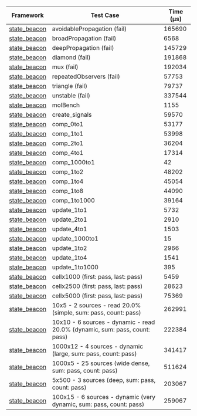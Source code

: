 | Framework | Test Case | Time (μs) |
| --- | --- | --- |
| [state_beacon](https://github.com/jinyus/dart_beacon) | avoidablePropagation (fail) | 165690 |
| [state_beacon](https://github.com/jinyus/dart_beacon) | broadPropagation (fail) | 6568 |
| [state_beacon](https://github.com/jinyus/dart_beacon) | deepPropagation (fail) | 145729 |
| [state_beacon](https://github.com/jinyus/dart_beacon) | diamond (fail) | 191868 |
| [state_beacon](https://github.com/jinyus/dart_beacon) | mux (fail) | 192034 |
| [state_beacon](https://github.com/jinyus/dart_beacon) | repeatedObservers (fail) | 57753 |
| [state_beacon](https://github.com/jinyus/dart_beacon) | triangle (fail) | 79737 |
| [state_beacon](https://github.com/jinyus/dart_beacon) | unstable (fail) | 337544 |
| [state_beacon](https://github.com/jinyus/dart_beacon) | molBench | 1155 |
| [state_beacon](https://github.com/jinyus/dart_beacon) | create_signals | 59570 |
| [state_beacon](https://github.com/jinyus/dart_beacon) | comp_0to1 | 53177 |
| [state_beacon](https://github.com/jinyus/dart_beacon) | comp_1to1 | 53998 |
| [state_beacon](https://github.com/jinyus/dart_beacon) | comp_2to1 | 36204 |
| [state_beacon](https://github.com/jinyus/dart_beacon) | comp_4to1 | 17314 |
| [state_beacon](https://github.com/jinyus/dart_beacon) | comp_1000to1 | 42 |
| [state_beacon](https://github.com/jinyus/dart_beacon) | comp_1to2 | 48202 |
| [state_beacon](https://github.com/jinyus/dart_beacon) | comp_1to4 | 45054 |
| [state_beacon](https://github.com/jinyus/dart_beacon) | comp_1to8 | 44090 |
| [state_beacon](https://github.com/jinyus/dart_beacon) | comp_1to1000 | 39164 |
| [state_beacon](https://github.com/jinyus/dart_beacon) | update_1to1 | 5732 |
| [state_beacon](https://github.com/jinyus/dart_beacon) | update_2to1 | 2910 |
| [state_beacon](https://github.com/jinyus/dart_beacon) | update_4to1 | 1503 |
| [state_beacon](https://github.com/jinyus/dart_beacon) | update_1000to1 | 15 |
| [state_beacon](https://github.com/jinyus/dart_beacon) | update_1to2 | 2966 |
| [state_beacon](https://github.com/jinyus/dart_beacon) | update_1to4 | 1541 |
| [state_beacon](https://github.com/jinyus/dart_beacon) | update_1to1000 | 395 |
| [state_beacon](https://github.com/jinyus/dart_beacon) | cellx1000 (first: pass, last: pass) | 5459 |
| [state_beacon](https://github.com/jinyus/dart_beacon) | cellx2500 (first: pass, last: pass) | 28623 |
| [state_beacon](https://github.com/jinyus/dart_beacon) | cellx5000 (first: pass, last: pass) | 75369 |
| [state_beacon](https://github.com/jinyus/dart_beacon) | 10x5 - 2 sources - read 20.0% (simple, sum: pass, count: pass) | 262991 |
| [state_beacon](https://github.com/jinyus/dart_beacon) | 10x10 - 6 sources - dynamic - read 20.0% (dynamic, sum: pass, count: pass) | 222384 |
| [state_beacon](https://github.com/jinyus/dart_beacon) | 1000x12 - 4 sources - dynamic (large, sum: pass, count: pass) | 341417 |
| [state_beacon](https://github.com/jinyus/dart_beacon) | 1000x5 - 25 sources (wide dense, sum: pass, count: pass) | 511624 |
| [state_beacon](https://github.com/jinyus/dart_beacon) | 5x500 - 3 sources (deep, sum: pass, count: pass) | 203067 |
| [state_beacon](https://github.com/jinyus/dart_beacon) | 100x15 - 6 sources - dynamic (very dynamic, sum: pass, count: pass) | 259067 |
